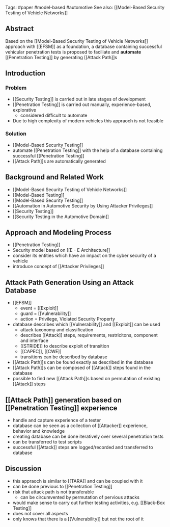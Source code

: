 Tags: #paper #model-based #automotive 
See also: [[Model-Based Security Testing of Vehicle Networks]]


## Abstract

Based on the [[Model-Based Security Testing of Vehicle Networks]] approach with [[EFSM]] as a foundation, a database containing successful vehicular penetration tests is proposed to faciliate and **automate** [[Penetration Testing]] by generating [[Attack Path]]s


## Introduction

### Problem
- [[Security Testing]] is carried out in late stages of development
- [[Penetration Testing]] is carried out manually, experience-based, explorative
	- considered difficult to automate
- Due to high complexity of modern vehicles this appraoch is not feasible 
	
### Solution
- [[Model-Based Security Testing]] 
- automate [[Penetration Testing]] with the help of a database containing successful [[Penetration Testing]]
- [[Attack Path]]s are automatically generated


## Background and Related Work

- [[Model-Based Security Testing of Vehicle Networks]]
- [[Model-Based Testing]]
- [[Model-Based Security Testing]]
- [[Automation in Automotive Security by Using Attacker Privileges]]
- [[Security Testing]]
- [[Security Testing in the Automotive Domain]]


## Approach and Modeling Process

- [[Penetration Testing]]
- Security model based on [[E - E Architecture]]
- consider its entities which have an impact on the cyber security of a vehicle
- introduce concept of [[Attacker Privileges]]


## Attack Path Generation Using an Attack Database

- [[EFSM]]
	- event = [[Exploit]]
	- guard = [[Vulnerability]]
	- action = Privilege, Violated Security Property
- database describes which [[Vulnerability]] and [[Exploit]] can be used
	- attack taxonomy and classification
	- describes [[Attack]] steps, requirements, restricitons, component and interface
	- [[STRIDE]] to describe exploit of transition
	- [[CAPEC]], [[CWE]]
	- transitions can be described by database
- [[Attack Path]]s can be found exactly as described in the database
- [[Attack Path]]s can be composed of [[Attack]] steps found in the database
- possible to find new [[Attack Path]]s based on permutation of existing [[Attack]] steps


## [[Attack Path]] generation based on [[Penetration Testing]] experience

- handle and capture experience of a tester
- database can be seen as a collection of [[Attacker]] experience, behavior and knowledge
- creating database can be done iteratively over several penetration tests
- can be transferred to test scripts
- successful [[Attack]] steps are logged/recorded and transferred to database


## Discussion

- this appraoch is similar to [[TARA]] and can be coupled with it
- can be done previous to [[Penetration Testing]]
- risk that attack path is not transferable
	- can be circumvented by permutation of pervious attacks
- would make sense to carry out further testing activities, e.g. [[Black-Box Testing]]
- does not cover all aspects
- only knows that there is a [[Vulnerability]] but not the root of it